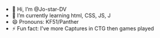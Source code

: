 - 👋 Hi, I’m @Jo-star-DV
- 🌱 I’m currently learning html, CSS, JS, J
- 😄 Pronouns: KF51/Panther
- ⚡ Fun fact: I've more Captures in CTG then games played

<!---
Jo-star-DV/Jo-star-DV is a ✨ special ✨ repository because its `README.md` (this file) appears on your GitHub profile.
You can click the Preview link to take a look at your changes.
--->
